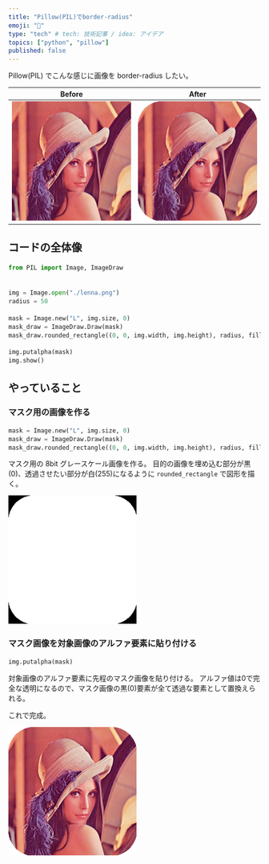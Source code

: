 ```yaml
---
title: "Pillow(PIL)でborder-radius"
emoji: "🎨"
type: "tech" # tech: 技術記事 / idea: アイデア
topics: ["python", "pillow"]
published: false
---
```


Pillow(PIL) でこんな感じに画像を border-radius したい。

| Before | After |
| --- | --- |
| ![加工前の正方形画像](/images/01e198b1e9062a/lenna_before.png) | ![角が丸められた画像](/images/01e198b1e9062a/lenna_after.png) |

## コードの全体像
```python
from PIL import Image, ImageDraw


img = Image.open("./lenna.png")
radius = 50

mask = Image.new("L", img.size, 0)
mask_draw = ImageDraw.Draw(mask)
mask_draw.rounded_rectangle((0, 0, img.width, img.height), radius, fill=255)

img.putalpha(mask)
img.show()
```

## やっていること
### マスク用の画像を作る
```python
mask = Image.new("L", img.size, 0)
mask_draw = ImageDraw.Draw(mask)
mask_draw.rounded_rectangle((0, 0, img.width, img.height), radius, fill=255)
```

マスク用の 8bit グレースケール画像を作る。
目的の画像を埋め込む部分が黒(0)、透過させたい部分が白(255)になるように `rounded_rectangle` で図形を描く。

![マスク用の画像](/images/01e198b1e9062a/mask.png)

### マスク画像を対象画像のアルファ要素に貼り付ける
```python
img.putalpha(mask)
```

対象画像のアルファ要素に先程のマスク画像を貼り付ける。
アルファ値は0で完全な透明になるので、マスク画像の黒(0)要素が全て透過な要素として置換えられる。

これで完成。

![角が丸められた画像](/images/01e198b1e9062a/lenna_after.png)
